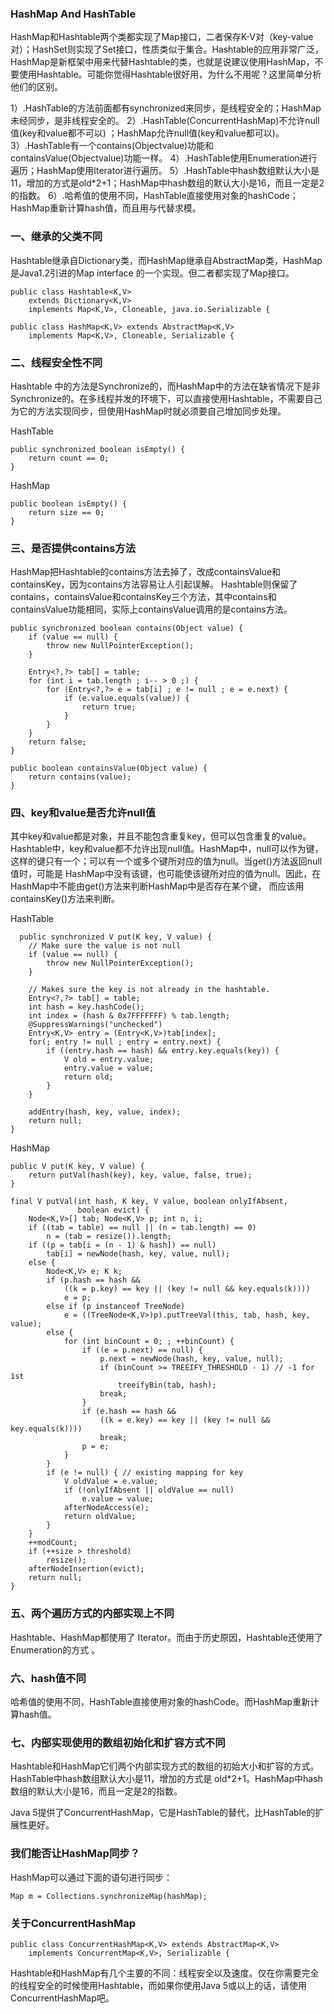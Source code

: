### HashMap And HashTable
HashMap和Hashtable两个类都实现了Map接口，二者保存K-V对（key-value对）；HashSet则实现了Set接口，性质类似于集合。Hashtable的应用非常广泛，HashMap是新框架中用来代替Hashtable的类，也就是说建议使用HashMap，不要使用Hashtable。可能你觉得Hashtable很好用，为什么不用呢？这里简单分析他们的区别。


1）.HashTable的方法前面都有synchronized来同步，是线程安全的；HashMap未经同步，是非线程安全的。
2）.HashTable(ConcurrentHashMap)不允许null值(key和value都不可以) ；HashMap允许null值(key和value都可以)。
3）.HashTable有一个contains(Objectvalue)功能和containsValue(Objectvalue)功能一样。
4）.HashTable使用Enumeration进行遍历；HashMap使用Iterator进行遍历。
5）.HashTable中hash数组默认大小是11，增加的方式是old*2+1；HashMap中hash数组的默认大小是16，而且一定是2的指数。
6）.哈希值的使用不同，HashTable直接使用对象的hashCode； HashMap重新计算hash值，而且用与代替求模。

### 一、继承的父类不同

Hashtable继承自Dictionary类，而HashMap继承自AbstractMap类，HashMap是Java1.2引进的Map
interface 的一个实现。但二者都实现了Map接口。

	public class Hashtable<K,V>
	    extends Dictionary<K,V>
	    implements Map<K,V>, Cloneable, java.io.Serializable {

	public class HashMap<K,V> extends AbstractMap<K,V>
    	implements Map<K,V>, Cloneable, Serializable {

### 二、线程安全性不同

Hashtable 中的方法是Synchronize的，而HashMap中的方法在缺省情况下是非Synchronize的。在多线程并发的环境下，可以直接使用Hashtable，不需要自己为它的方法实现同步，但使用HashMap时就必须要自己增加同步处理。

HashTable

	public synchronized boolean isEmpty() {
        return count == 0;
    }

HashMap

	public boolean isEmpty() {
        return size == 0;
    }

### 三、是否提供contains方法

HashMap把Hashtable的contains方法去掉了，改成containsValue和containsKey，因为contains方法容易让人引起误解。
Hashtable则保留了contains，containsValue和containsKey三个方法，其中contains和containsValue功能相同，实际上containsValue调用的是contains方法。

	public synchronized boolean contains(Object value) {
        if (value == null) {
            throw new NullPointerException();
        }

        Entry<?,?> tab[] = table;
        for (int i = tab.length ; i-- > 0 ;) {
            for (Entry<?,?> e = tab[i] ; e != null ; e = e.next) {
                if (e.value.equals(value)) {
                    return true;
                }
            }
        }
        return false;
    }

	public boolean containsValue(Object value) {
        return contains(value);
    }


### 四、key和value是否允许null值

其中key和value都是对象，并且不能包含重复key，但可以包含重复的value。
Hashtable中，key和value都不允许出现null值。HashMap中，null可以作为键，这样的键只有一个；可以有一个或多个键所对应的值为null。当get()方法返回null值时，可能是 HashMap中没有该键，也可能使该键所对应的值为null。因此，在HashMap中不能由get()方法来判断HashMap中是否存在某个键， 而应该用containsKey()方法来判断。

HashTable

	  public synchronized V put(K key, V value) {
        // Make sure the value is not null
        if (value == null) {
            throw new NullPointerException();
        }

        // Makes sure the key is not already in the hashtable.
        Entry<?,?> tab[] = table;
        int hash = key.hashCode();
        int index = (hash & 0x7FFFFFFF) % tab.length;
        @SuppressWarnings("unchecked")
        Entry<K,V> entry = (Entry<K,V>)tab[index];
        for(; entry != null ; entry = entry.next) {
            if ((entry.hash == hash) && entry.key.equals(key)) {
                V old = entry.value;
                entry.value = value;
                return old;
            }
        }

        addEntry(hash, key, value, index);
        return null;
    }

HashMap

    public V put(K key, V value) {
        return putVal(hash(key), key, value, false, true);
    }

	final V putVal(int hash, K key, V value, boolean onlyIfAbsent,
                   boolean evict) {
        Node<K,V>[] tab; Node<K,V> p; int n, i;
        if ((tab = table) == null || (n = tab.length) == 0)
            n = (tab = resize()).length;
        if ((p = tab[i = (n - 1) & hash]) == null)
            tab[i] = newNode(hash, key, value, null);
        else {
            Node<K,V> e; K k;
            if (p.hash == hash &&
                ((k = p.key) == key || (key != null && key.equals(k))))
                e = p;
            else if (p instanceof TreeNode)
                e = ((TreeNode<K,V>)p).putTreeVal(this, tab, hash, key, value);
            else {
                for (int binCount = 0; ; ++binCount) {
                    if ((e = p.next) == null) {
                        p.next = newNode(hash, key, value, null);
                        if (binCount >= TREEIFY_THRESHOLD - 1) // -1 for 1st
                            treeifyBin(tab, hash);
                        break;
                    }
                    if (e.hash == hash &&
                        ((k = e.key) == key || (key != null && key.equals(k))))
                        break;
                    p = e;
                }
            }
            if (e != null) { // existing mapping for key
                V oldValue = e.value;
                if (!onlyIfAbsent || oldValue == null)
                    e.value = value;
                afterNodeAccess(e);
                return oldValue;
            }
        }
        ++modCount;
        if (++size > threshold)
            resize();
        afterNodeInsertion(evict);
        return null;
    }


### 五、两个遍历方式的内部实现上不同

Hashtable、HashMap都使用了 Iterator。而由于历史原因，Hashtable还使用了Enumeration的方式 。

### 六、hash值不同

哈希值的使用不同，HashTable直接使用对象的hashCode。而HashMap重新计算hash值。

### 七、内部实现使用的数组初始化和扩容方式不同

Hashtable和HashMap它们两个内部实现方式的数组的初始大小和扩容的方式。HashTable中hash数组默认大小是11，增加的方式是 old*2+1。HashMap中hash数组的默认大小是16，而且一定是2的指数。

Java 5提供了ConcurrentHashMap，它是HashTable的替代，比HashTable的扩展性更好。

### 我们能否让HashMap同步？
HashMap可以通过下面的语句进行同步：

	Map m = Collections.synchronizeMap(hashMap);

### 关于ConcurrentHashMap

	public class ConcurrentHashMap<K,V> extends AbstractMap<K,V>
	    implements ConcurrentMap<K,V>, Serializable {

Hashtable和HashMap有几个主要的不同：线程安全以及速度。仅在你需要完全的线程安全的时候使用Hashtable，而如果你使用Java 5或以上的话，请使用ConcurrentHashMap吧。
